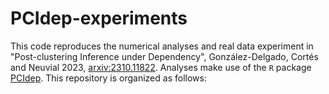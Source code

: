 # PCIdep-experiments
This code reproduces the numerical analyses and real data experiment in "Post-clustering Inference under Dependency", González-Delgado, Cortés and Neuvial 2023, [arxiv:2310.11822](https://arxiv.org/abs/2310.11822). Analyses make use of the $\texttt{R}$ package [PCIdep](https://github.com/gonzalez-delgado/PCIdep). This repository is organized as follows:
